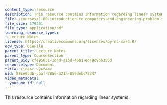 ```yaml
---
content_type: resource
description: This resource contains information regarding linear systems.
file: /courses/1-00-introduction-to-computers-and-engineering-problem-solving-spring-2012/88ce9cdbcbaf385e321a056debc75347_MIT1_00S12_Lec_31.pdf
file_size: 179451
file_type: application/pdf
learning_resource_types:
- Lecture Notes
license: https://creativecommons.org/licenses/by-nc-sa/4.0/
ocw_type: OCWFile
parent_title: Lecture Notes
parent_type: CourseSection
parent_uid: cfe95031-1d4d-a15d-46b1-ed49c9bb355d
resourcetype: Document
title: Linear Systems
uid: 88ce9cdb-cbaf-385e-321a-056debc75347
video_metadata:
  youtube_id: null
---
```

This resource contains information regarding linear systems.